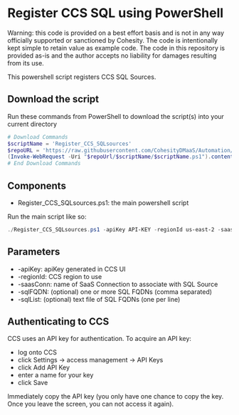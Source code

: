 # Register CCS SQL using PowerShell

Warning: this code is provided on a best effort basis and is not in any way officially supported or sanctioned by Cohesity. The code is intentionally kept simple to retain value as example code. The code in this repository is provided as-is and the author accepts no liability for damages resulting from its use.

This powershell script registers CCS SQL Sources.

## Download the script

Run these commands from PowerShell to download the script(s) into your current directory

```powershell
# Download Commands
$scriptName = 'Register_CCS_SQLsources'
$repoURL = 'https://raw.githubusercontent.com/CohesityDMaaS/Automation/main'
(Invoke-WebRequest -Uri "$repoUrl/$scriptName/$scriptName.ps1").content | Out-File "$scriptName.ps1"; (Get-Content "$scriptName.ps1") | Set-Content "$scriptName.ps1"
# End Download Commands
```

## Components

* Register_CCS_SQLsources.ps1: the main powershell script

Run the main script like so:

```powershell
./Register_CCS_SQLsources.ps1 -apiKey API-KEY -regionId us-east-2 -saasConn "Saas_Connection-Name" -sqlList ./sqlList.txt
```

## Parameters

* -apiKey: apiKey generated in CCS UI
* -regionId: CCS region to use
* -saasConn: name of SaaS Connection to associate with SQL Source
* -sqlFQDN: (optional) one or more SQL FQDNs (comma separated)
* -sqlList: (optional) text file of SQL FQDNs (one per line)


## Authenticating to CCS

CCS uses an API key for authentication. To acquire an API key:

* log onto CCS
* click Settings -> access management -> API Keys
* click Add API Key
* enter a name for your key
* click Save

Immediately copy the API key (you only have one chance to copy the key. Once you leave the screen, you can not access it again).
